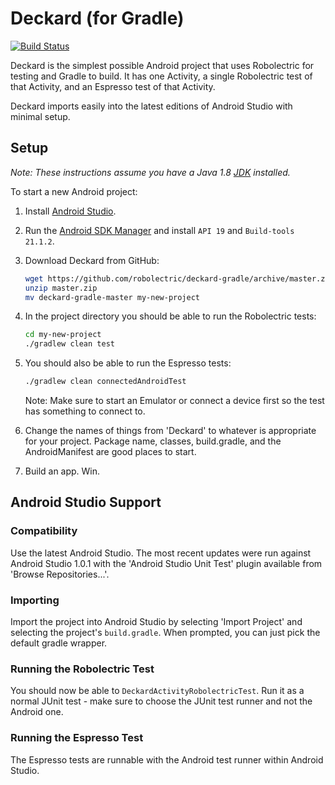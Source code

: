 # Deckard (for Gradle)
[![Build Status](https://secure.travis-ci.org/robolectric/deckard-gradle.png?branch=master)](http://travis-ci.org/robolectric/deckard-gradle)

Deckard is the simplest possible Android project that uses Robolectric for testing and Gradle to build. It has one Activity, a single Robolectric test of that Activity, and an Espresso test of that Activity.

Deckard imports easily into the latest editions of Android Studio with minimal setup.

## Setup

*Note: These instructions assume you have a Java 1.8 [JDK](http://www.oracle.com/technetwork/java/javase/downloads/index.html) installed.*

To start a new Android project:

1. Install [Android Studio](http://developer.android.com/sdk/index.html).

2. Run the [Android SDK Manager](http://developer.android.com/tools/help/sdk-manager.html) and install `API 19` and `Build-tools 21.1.2`.

3. Download Deckard from GitHub:
    ```bash
    wget https://github.com/robolectric/deckard-gradle/archive/master.zip
    unzip master.zip
    mv deckard-gradle-master my-new-project
    ```

4. In the project directory you should be able to run the Robolectric tests:

    ```bash
    cd my-new-project
    ./gradlew clean test
    ```

5. You should also be able to run the Espresso tests:

    ```bash
    ./gradlew clean connectedAndroidTest
    ```

    Note: Make sure to start an Emulator or connect a device first so the test has something to connect to.

6. Change the names of things from 'Deckard' to whatever is appropriate for your project. Package name, classes, build.gradle, and the AndroidManifest are good places to start.

7. Build an app. Win.

## Android Studio Support

### Compatibility
Use the latest Android Studio. The most recent updates were run against Android Studio 1.0.1 with the 'Android Studio Unit Test' plugin available from 'Browse Repositories...'.

### Importing
Import the project into Android Studio by selecting 'Import Project' and selecting the project's `build.gradle`. When prompted, you can just pick the default gradle wrapper.

### Running the Robolectric Test
You should now be able to `DeckardActivityRobolectricTest`. Run it as a normal JUnit test - make sure to choose the JUnit test runner and not the Android one.

### Running the Espresso Test
The Espresso tests are runnable with the Android test runner within Android Studio.

